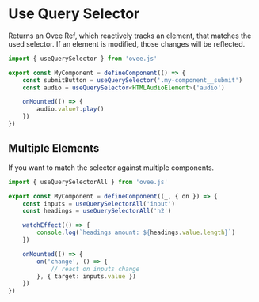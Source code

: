 # Use Query Selector

Returns an Ovee Ref, which reactively tracks an element, that matches the used selector. If an element is modified, those changes will be reflected.

```ts
import { useQuerySelector } from 'ovee.js'

export const MyComponent = defineComponent(() => {
    const submitButton = useQuerySelector('.my-component__submit')
    const audio = useQuerySelector<HTMLAudioElement>('audio')

    onMounted(() => {
        audio.value?.play()
    })
})
```

## Multiple Elements

If you want to match the selector against multiple components.

```ts
import { useQuerySelectorAll } from 'ovee.js'

export const MyComponent = defineComponent((_, { on }) => {
    const inputs = useQuerySelectorAll('input')
    const headings = useQuerySelectorAll('h2')

    watchEffect(() => {
        console.log(`headings amount: ${headings.value.length}`)
    })

    onMounted(() => {
        on('change', () => {
            // react on inputs change
        }, { target: inputs.value })
    })
})
```
